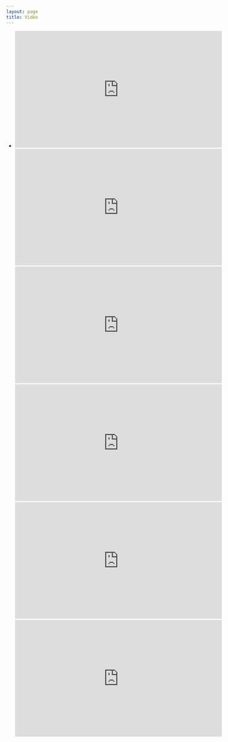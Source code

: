 ```yaml
---
layout: page 
title: Vidéo
---
```



<style>

</style>

<ul class="video-gallery">
<li>
  <iframe width="560" height="315" src="https://www.youtube.com/embed/8fwvlBLUY_I" title="YouTube video player" frameborder="0" allow="accelerometer; autoplay; clipboard-write; encrypted-media; gyroscope; picture-in-picture" allowfullscreen></iframe>
   <iframe width="560" height="315" src="https://www.youtube.com/embed/9o_LplqUKu4" title="YouTube video player" frameborder="0" allow="accelerometer; autoplay; clipboard-write; encrypted-media; gyroscope; picture-in-picture" allowfullscreen></iframe>
   <iframe width="560" height="315" src="https://www.youtube.com/embed/Z5j3ME50OBk" title="YouTube video player" frameborder="0" allow="accelerometer; autoplay; clipboard-write; encrypted-media; gyroscope; picture-in-picture" allowfullscreen></iframe>
   <iframe width="560" height="315" src="https://www.youtube.com/embed/0du24wZsgRQ" title="YouTube video player" frameborder="0" allow="accelerometer; autoplay; clipboard-write; encrypted-media; gyroscope; picture-in-picture" allowfullscreen></iframe>
   <iframe width="560" height="315" src="https://www.youtube.com/embed/EwzzcIKLtNc" title="YouTube video player" frameborder="0" allow="accelerometer; autoplay; clipboard-write; encrypted-media; gyroscope; picture-in-picture" allowfullscreen></iframe> 
  <iframe width="560" height="315" src="https://www.youtube.com/embed/xWwvzceg6HQ" title="YouTube video player" frameborder="0" allow="accelerometer; autoplay; clipboard-write; encrypted-media; gyroscope; picture-in-picture" allowfullscreen></iframe>
  
</li>
</ul>
